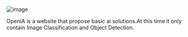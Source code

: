 ![image]([https://user-images.githubusercontent.com/91346020/168102170-32920b58-0ce8-448a-827b-a3f6fbc56c89.png](https://www.figma.com/file/UIkzthfVDpcjUGdOSVSO2o/Untitled?node-id=22%3A3))

OpeniA is a website that propose basic ai solutions.At this time it only contain Image Classification and Object Detection.

